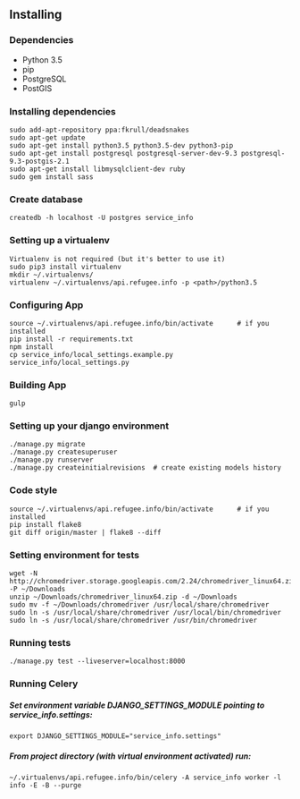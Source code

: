 Installing
----------

### Dependencies
+ Python 3.5
+ pip
+ PostgreSQL
+ PostGIS

### Installing dependencies
    sudo add-apt-repository ppa:fkrull/deadsnakes
    sudo apt-get update
    sudo apt-get install python3.5 python3.5-dev python3-pip
    sudo apt-get install postgresql postgresql-server-dev-9.3 postgresql-9.3-postgis-2.1
    sudo apt-get install libmysqlclient-dev ruby
    sudo gem install sass

### Create database
    createdb -h localhost -U postgres service_info

### Setting up a virtualenv
    Virtualenv is not required (but it's better to use it)
    sudo pip3 install virtualenv
    mkdir ~/.virtualenvs/
    virtualenv ~/.virtualenvs/api.refugee.info -p <path>/python3.5

### Configuring App
    source ~/.virtualenvs/api.refugee.info/bin/activate      # if you installed
    pip install -r requirements.txt
    npm install
    cp service_info/local_settings.example.py service_info/local_settings.py

### Building App
    gulp

### Setting up your django environment
    ./manage.py migrate
    ./manage.py createsuperuser
    ./manage.py runserver
    ./manage.py createinitialrevisions  # create existing models history

### Code style
    source ~/.virtualenvs/api.refugee.info/bin/activate      # if you installed
    pip install flake8
    git diff origin/master | flake8 --diff

### Setting environment for tests
    wget -N http://chromedriver.storage.googleapis.com/2.24/chromedriver_linux64.zip -P ~/Downloads
    unzip ~/Downloads/chromedriver_linux64.zip -d ~/Downloads
    sudo mv -f ~/Downloads/chromedriver /usr/local/share/chromedriver
    sudo ln -s /usr/local/share/chromedriver /usr/local/bin/chromedriver
    sudo ln -s /usr/local/share/chromedriver /usr/bin/chromedriver

### Running tests
    ./manage.py test --liveserver=localhost:8000


### Running Celery

##### Set environment variable DJANGO_SETTINGS_MODULE pointing to service_info.settings:
    export DJANGO_SETTINGS_MODULE="service_info.settings"
##### From project directory (with virtual environment activated) run:
    ~/.virtualenvs/api.refugee.info/bin/celery -A service_info worker -l info -E -B --purge
